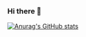 ### Hi there 👋

[![Anurag's GitHub stats](https://github-readme-stats.vercel.app/api?username=zhl1232&show_icons=true&theme=radical)](https://github.com/anuraghazra/github-readme-stats)
<!--
**zhl1232/zhl1232** is a ✨ _special_ ✨ repository because its `README.md` (this file) appears on your GitHub profile.

Here are some ideas to get you started:

- 🔭 I’m currently working on ...
- 🌱 I’m currently learning ...
- 👯 I’m looking to collaborate on ...
- 🤔 I’m looking for help with ...
- 💬 Ask me about ...
- 📫 How to reach me: ...
- 😄 Pronouns: ...
- ⚡ Fun fact: ...
-->
